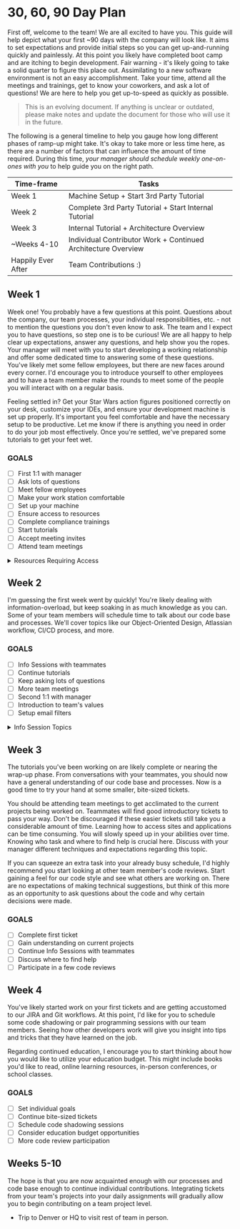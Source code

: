 # 30, 60, 90 Day Plan

First off, welcome to the team! We are all excited to have you. This guide will help depict what your first ~90 days with the company will look like. It aims to set expectations and provide initial steps so you can get up-and-running quickly and painlessly. At this point you likely have completed boot camp and are itching to begin development. Fair warning - it's likely going to take a solid quarter to figure this place out. Assimilating to a new software environment is not an easy accomplishment. Take your time, attend all the meetings and trainings, get to know your coworkers, and ask a lot of questions! We are here to help you get up-to-speed as quickly as possible.

> This is an evolving document. If anything is unclear or outdated, please make notes and update the document for those who will use it in the future.

The following is a general timeline to help you gauge how long different phases of ramp-up might take. It's okay to take more or less time here, as there are a number of factors that can influence the amount of time required. During this time, *your manager should schedule weekly one-on-ones with you* to help guide you on the right path.

| Time-frame  | Tasks  |
|---|---|
| Week 1  | Machine Setup + Start 3rd Party Tutorial  |
| Week 2  | Complete 3rd Party Tutorial + Start Internal Tutorial  |
| Week 3  | Internal Tutorial + Architecture Overview  |
| ~Weeks 4-10  | Individual Contributor Work + Continued Architecture Overview  |
| Happily Ever After | Team Contributions :) |

## Week 1

Week one! You probably have a few questions at this point. Questions about the company, our team processes, your individual responsibilities, etc. - not to mention the questions you don't even know to ask. The team and I expect you to have questions, so step one is to be curious! We are all happy to help clear up expectations, answer any questions, and help show you the ropes. Your manager will meet with you to start developing a working relationship and offer some dedicated time to answering some of these questions. You've likely met some fellow employees, but there are new faces around every corner. I'd encourage you to introduce yourself to other employees and to have a team member make the rounds to meet some of the people you will interact with on a regular basis.

Feeling settled in? Get your Star Wars action figures positioned correctly on your desk, customize your IDEs, and ensure your development machine is set up properly. It's important you feel comfortable and have the necessary setup to be productive. Let me know if there is anything you need in order to do your job most effectively. Once you're settled, we've prepared some tutorials to get your feet wet.

### GOALS

- [ ] First 1:1 with manager
- [ ] Ask lots of questions
- [ ] Meet fellow employees
- [ ] Make your work station comfortable
- [ ] Set up your machine
- [ ] Ensure access to resources
- [ ] Complete compliance trainings
- [ ] Start tutorials
- [ ] Accept meeting invites
- [ ] Attend team meetings

<details>
<summary>Resources Requiring Access</summary>

Reach out to your manager or teammates if you have any questions regarding what these resources are or how to gain access to them.

- [ ] Okta + Apps (Workday, Expensify, ServiceNow, etc)
- [ ] Atlassian Suite (JIRA, Bitbucket, etc)
- [ ] Sentry
- [ ] Coverity
- [ ] WebEx
- [ ] Pluralsight
- [ ] Customer Site Accounts
- [ ] Dealer Site Logins
- [ ] *Microsoft Teams* Groups
- [ ] Marvel
</details>

## Week 2

I'm guessing the first week went by quickly! You're likely dealing with information-overload, but keep soaking in as much knowledge as you can. Some of your team members will schedule time to talk about our code base and processes. We'll cover topics like our Object-Oriented Design, Atlassian workflow, CI/CD process, and more.

### GOALS

- [ ] Info Sessions with teammates
- [ ] Continue tutorials
- [ ] Keep asking lots of questions
- [ ] More team meetings
- [ ] Second 1:1 with manager
- [ ] Introduction to team's values
- [ ] Setup email filters

<details>
<summary>Info Session Topics</summary>

- [ ] Code Architecture
- [ ] JIRA and Bitbucket
- [ ] Ember Addons
- [ ] Sentry, Application Messages, and Coverity
- [ ] Databases and SSMS
- [ ] Dealer Site Tips & Tricks
</details>

## Week 3

The tutorials you've been working on are likely complete or nearing the wrap-up phase. From conversations with your teammates, you should now have a general understanding of our code base and processes. Now is a good time to try your hand at some smaller, bite-sized tickets.

You should be attending team meetings to get acclimated to the current projects being worked on. Teammates will find good introductory tickets to pass your way. Don't be discouraged if these easier tickets still take you a considerable amount of time. Learning how to access sites and applications can be time consuming. You will slowly speed up in your abilities over time. Knowing who task and where to find help is crucial here. Discuss with your manager different techniques and expectations regarding this topic.

If you can squeeze an extra task into your already busy schedule, I'd highly recommend you start looking at other team member's code reviews. Start gaining a feel for our code style and see what others are working on. There are no expectations of making technical suggestions, but think of this more as an opportunity to ask questions about the code and why certain decisions were made.

### GOALS

- [ ] Complete first ticket
- [ ] Gain understanding on current projects
- [ ] Continue Info Sessions with teammates
- [ ] Discuss where to find help
- [ ] Participate in a few code reviews

## Week 4

You've likely started work on your first tickets and are getting accustomed to our JIRA and Git workflows. At this point, I'd like for you to schedule some code shadowing or pair programming sessions with our team members. Seeing how other developers work will give you insight into tips and tricks that they have learned on the job. 

Regarding continued education, I encourage you to start thinking about how you would like to utilize your education budget. This might include books you'd like to read, online learning resources, in-person conferences, or school classes. 

### GOALS

- [ ] Set individual goals
- [ ] Continue bite-sized tickets
- [ ] Schedule code shadowing sessions
- [ ] Consider education budget opportunities
- [ ] More code review participation

## Weeks 5-10

The hope is that you are now acquainted enough with our processes and code base enough to continue individual contributions. Integrating tickets from your team's projects into your daily assignments will gradually allow you to begin contributing on a team project level.

* Trip to Denver or HQ to visit rest of team in person.